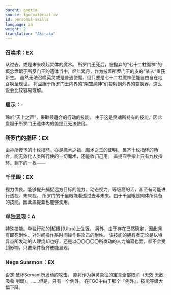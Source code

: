 ```yaml
---
parent: goetia
source: fgo-material-iv
id: personal-skills
language: zh
weight: 2
translation: "Akiraka"
---
```


### 召唤术：EX

从过去，或是未来唤起灵体的魔术。
所罗门王死后，被抛弃的“七十二柱魔神”的概念盘踞于所罗门王的遗体当中，经年累月，作为披着所罗门王的皮的“某人”重获新生。
虽然无法召唤英灵或是普通使魔，但只要是七十二柱魔神便能自由自在地召唤至现世。
将盘踞于所罗门王内界的“架空魔神”们投射到外界的变换器，这么说会比较容易理解。

### 启示：-

聆听“天上之声”，采取最适合的行动的技能。
由于这是灵魂所持有的技能，因此盘踞于所罗门王遗体内的盖提亚无法使用。

### 所罗门的指环：EX

由神所授予的十枚指环。亦是魔术之祖、魔术之王的证明。
集齐十枚指环的场合，能无效化人类所行使的一切魔术，还能收归己用。
盖提亚手指上只有九枚指环。剩下的一枚——

### 千里眼：EX

视力优良。能够提升捕捉远方目标的能力，动态视力。等级高的话，甚至有可能进行透视、未来视。
所罗门的千里眼能看透过去与未来。由于千里眼是肉体所具备的技能，因此盖提亚也能够使用。

### 单独显现：A

特殊技能。单独行动的[超级]{Ultra}上位版。
另外，由于存在已然确定，因此拥有即死耐性、对时间操作系时间操作系攻击的耐性。
该技能的拥有者无论是以特异点所发动的人理烧却也好，还是以〇〇〇〇〇所发动的人力编纂也罢，都不会受到影响，只要条件备齐便能显现。

### Nega Summon：EX

否定·破坏Servant所发动的攻击。
能将作为英灵象征的宝具全部取消（无效·无敌·吸收·削弱）。……但是，只有一个例外。
在FGO中由于那个『例外』，技能等级大幅下降。
